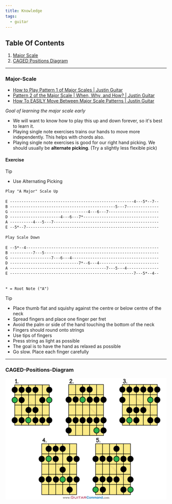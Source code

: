 ```yaml
---
title: Knowledge
tags:
  - guitar
---
```


## Table Of Contents
1. [Major Scale](#Major-Scale)
1. [CAGED Positions Diagram](#CAGED-Positions-Diagram)



---


### Major-Scale
- [How to Play Pattern 1 of Major Scales | Justin Guitar](https://www.youtube.com/watch?v=YLJPjrcoBp8)
- [Pattern 2 of the Major Scale | When, Why, and How? | Justin Guitar](https://www.youtube.com/watch?v=J4TN5AajcyQ)
- [How To EASILY Move Between Major Scale Patterns | Justin Guitar](https://www.youtube.com/watch?v=yLU7XPU37fM)

*Goal of learning the major scale early*
- We will want to know how to play this up and down forever, so it's best to learn it.
- Playing single note exercises trains our hands to move more independently. This helps with chords also.
- Playing single note exercises is good for our right hand picking. We should usually be **alternate picking**. (Try a slightly less flexible pick)



#### Exercise

> [!TIP] 
> - Use Alternating Picking
> 
> 

```
Play "A Major" Scale Up

E ------------------------------------------------------4---5*--7--
B ----------------------------------------------5---7--------------
G ----------------------------------4---6---7----------------------
D ----------------------4---6---7*---------------------------------
A ----------4---5---7----------------------------------------------
E --5*--7----------------------------------------------------------

Play Scale Down

E --5*--4----------------------------------------------------------
B ----------7---5--------------------------------------------------
G ------------------7---6---4--------------------------------------
D ------------------------------7*--6---4--------------------------
A ------------------------------------------7---5---4--------------
E ------------------------------------------------------7---5*--4--


* = Root Note ("A")
```

>[!Tip]
>- Place thumb flat and squishy against the centre or below centre of the neck
>- Spread fingers and place one finger per fret
>- Avoid the palm or side of the hand touching the bottom of the neck
>- Fingers should round onto strings
>- Use tips of fingers
>- Press string as light as possible
>- The goal is to have the hand as relaxed as possible
>- Go slow. Place each finger carefully

---

### CAGED-Positions-Diagram
![|200](../Assets/MajorScaleShapes.png)